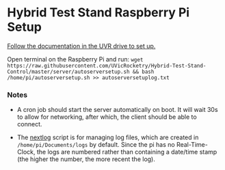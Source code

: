 # Hybrid Test Stand Raspberry Pi Setup

[Follow the documentation in the UVR drive to set up.](https://docs.google.com/document/d/1ulo7Ckkgx2m6BxNc_R7TE3GIf-P8g2ysnO5t9tgAqOs/edit?usp=sharing)

Open terminal on the Raspberry Pi and run: `wget https://raw.githubusercontent.com/UVicRocketry/Hybrid-Test-Stand-Control/master/server/autoserversetup.sh && bash /home/pi/autoserversetup.sh >> autoserversetuplog.txt`

### Notes

 - A cron job should start the server automatically on boot. It will wait 30s to allow for networking, after which, the client should be able to connect.

 - The [nextlog](nextlog.py) script is for managing log files, which are created in `/home/pi/Documents/logs` by
 default. Since the pi has no Real-Time-Clock, the logs are numbered rather than containing a date/time stamp (the higher the
 number, the more recent the log).
